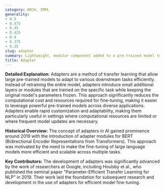 ```yaml
---
category: ARCH, IMPL
generality:
- 0.5
- 0.475
- 0.45
- 0.425
- 0.4
- 0.375
- 0.35
slug: adapter
summary: Lightweight, modular component added to a pre-trained model to fine-tune it for specific tasks without altering the original model's parameters significantly.
title: Adapter
---
```


**Detailed Explanation:** Adapters are a method of transfer learning that allow large pre-trained models to adapt to various downstream tasks efficiently. Instead of retraining the entire model, adapters introduce small additional layers or modules that are trained on the specific task while keeping the original model's parameters frozen. This approach significantly reduces the computational cost and resources required for fine-tuning, making it easier to leverage powerful pre-trained models across diverse applications. Adapters enable rapid customization and adaptability, making them particularly useful in settings where computational resources are limited or where frequent model updates are necessary.

**Historical Overview:** The concept of adapters in AI gained prominence around 2019 with the introduction of adapter modules for BERT (Bidirectional Encoder Representations from Transformers). This approach was motivated by the need to make the fine-tuning of large language models more efficient and scalable across multiple tasks.

**Key Contributors:** The development of adapters was significantly advanced by the work of researchers at Google, including Houlsby et al., who published the seminal paper "Parameter-Efficient Transfer Learning for NLP" in 2019. Their work laid the foundation for subsequent research and development in the use of adapters for efficient model fine-tuning.